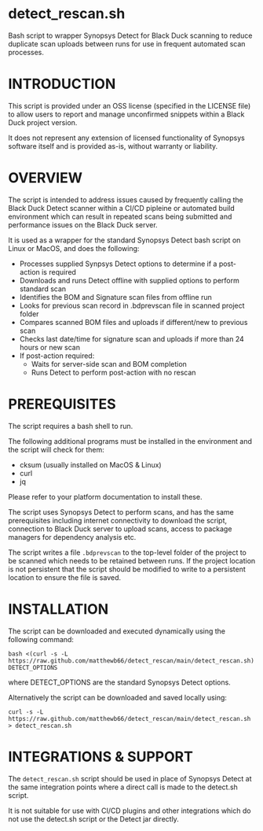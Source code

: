 # detect_rescan.sh 
Bash script to wrapper Synopsys Detect for Black Duck scanning to reduce duplicate scan uploads between runs for use in frequent automated scan processes.

# INTRODUCTION

This script is provided under an OSS license (specified in the LICENSE file) to allow users to report and manage unconfirmed snippets within a Black Duck project version.

It does not represent any extension of licensed functionality of Synopsys software itself and is provided as-is, without warranty or liability.

# OVERVIEW

The script is intended to address issues caused by frequently calling the Black Duck Detect scanner within a CI/CD pipleine or automated build environment which can result in repeated scans being submitted and performance issues on the Black Duck server.

It is used as a wrapper for the standard Synopsys Detect bash script on Linux or MacOS, and does the following:

- Processes supplied Synpsys Detect options to determine if a post-action is required
- Downloads and runs Detect offline with supplied options to perform standard scan
- Identifies the BOM and Signature scan files from offline run
- Looks for previous scan record in .bdprevscan file in scanned project folder
- Compares scanned BOM files and uploads if different/new to previous scan
- Checks last date/time for signature scan and uploads if more than 24 hours or new scan
- If post-action required:
  - Waits for server-side scan and BOM completion
  - Runs Detect to perform post-action with no rescan

# PREREQUISITES

The script requires a bash shell to run.

The following additional programs must be installed in the environment and the script will check for them:

- cksum (usually installed on MacOS & Linux)
- curl
- jq

Please refer to your platform documentation to install these.

The script uses Synopsys Detect to perform scans, and has the same prerequisites including internet connectivity to download the script, connection to Black Duck server to upload scans, access to package managers for dependency analysis etc.

The script writes a file `.bdprevscan` to the top-level folder of the project to be scanned which needs to be retained between runs.
If the project location is not persistent that the script should be modified to write to a persistent location to ensure the file is saved.

# INSTALLATION

The script can be downloaded and executed dynamically using the following command:

    bash <(curl -s -L https://raw.github.com/matthewb66/detect_rescan/main/detect_rescan.sh) DETECT_OPTIONS

where DETECT_OPTIONS are the standard Synopsys Detect options.

Alternatively the script can be downloaded and saved locally using:

    curl -s -L https://raw.github.com/matthewb66/detect_rescan/main/detect_rescan.sh > detect_rescan.sh

# INTEGRATIONS & SUPPORT

The `detect_rescan.sh` script should be used in place of Synopsys Detect at the same integration points where a direct call is made to the detect.sh script.

It is not suitable for use with CI/CD plugins and other integrations which do not use the detect.sh script or the Detect jar directly.
